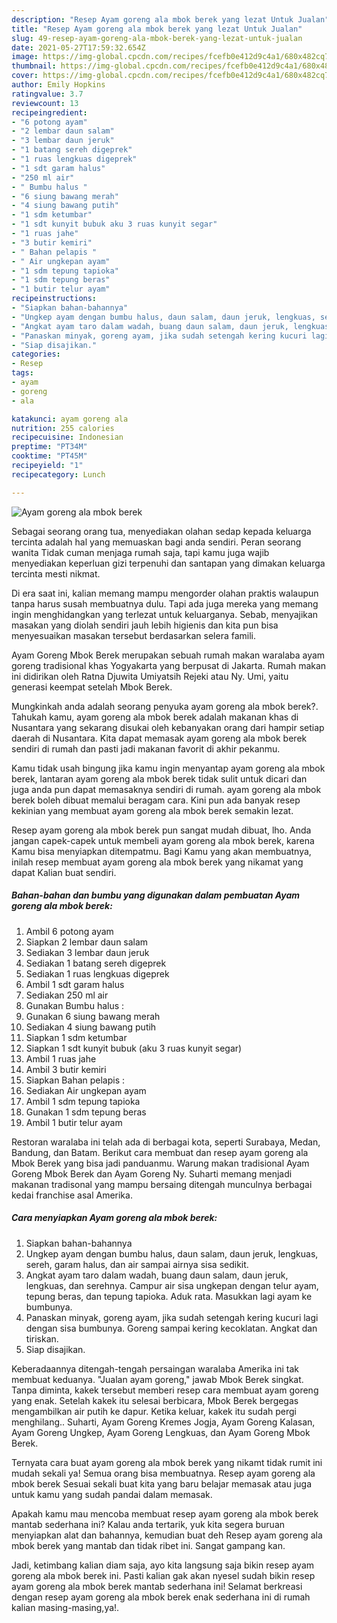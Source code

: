 ```yaml
---
description: "Resep Ayam goreng ala mbok berek yang lezat Untuk Jualan"
title: "Resep Ayam goreng ala mbok berek yang lezat Untuk Jualan"
slug: 49-resep-ayam-goreng-ala-mbok-berek-yang-lezat-untuk-jualan
date: 2021-05-27T17:59:32.654Z
image: https://img-global.cpcdn.com/recipes/fcefb0e412d9c4a1/680x482cq70/ayam-goreng-ala-mbok-berek-foto-resep-utama.jpg
thumbnail: https://img-global.cpcdn.com/recipes/fcefb0e412d9c4a1/680x482cq70/ayam-goreng-ala-mbok-berek-foto-resep-utama.jpg
cover: https://img-global.cpcdn.com/recipes/fcefb0e412d9c4a1/680x482cq70/ayam-goreng-ala-mbok-berek-foto-resep-utama.jpg
author: Emily Hopkins
ratingvalue: 3.7
reviewcount: 13
recipeingredient:
- "6 potong ayam"
- "2 lembar daun salam"
- "3 lembar daun jeruk"
- "1 batang sereh digeprek"
- "1 ruas lengkuas digeprek"
- "1 sdt garam halus"
- "250 ml air"
- " Bumbu halus "
- "6 siung bawang merah"
- "4 siung bawang putih"
- "1 sdm ketumbar"
- "1 sdt kunyit bubuk aku 3 ruas kunyit segar"
- "1 ruas jahe"
- "3 butir kemiri"
- " Bahan pelapis "
- " Air ungkepan ayam"
- "1 sdm tepung tapioka"
- "1 sdm tepung beras"
- "1 butir telur ayam"
recipeinstructions:
- "Siapkan bahan-bahannya"
- "Ungkep ayam dengan bumbu halus, daun salam, daun jeruk, lengkuas, sereh, garam halus, dan air sampai airnya sisa sedikit."
- "Angkat ayam taro dalam wadah, buang daun salam, daun jeruk, lengkuas, dan serehnya. Campur air sisa ungkepan dengan telur ayam, tepung beras, dan tepung tapioka. Aduk rata. Masukkan lagi ayam ke bumbunya."
- "Panaskan minyak, goreng ayam, jika sudah setengah kering kucuri lagi dengan sisa bumbunya. Goreng sampai kering kecoklatan. Angkat dan tiriskan."
- "Siap disajikan."
categories:
- Resep
tags:
- ayam
- goreng
- ala

katakunci: ayam goreng ala 
nutrition: 255 calories
recipecuisine: Indonesian
preptime: "PT34M"
cooktime: "PT45M"
recipeyield: "1"
recipecategory: Lunch

---
```



![Ayam goreng ala mbok berek](https://img-global.cpcdn.com/recipes/fcefb0e412d9c4a1/680x482cq70/ayam-goreng-ala-mbok-berek-foto-resep-utama.jpg)

Sebagai seorang orang tua, menyediakan olahan sedap kepada keluarga tercinta adalah hal yang memuaskan bagi anda sendiri. Peran seorang  wanita Tidak cuman menjaga rumah saja, tapi kamu juga wajib menyediakan keperluan gizi terpenuhi dan santapan yang dimakan keluarga tercinta mesti nikmat.

Di era  saat ini, kalian memang mampu mengorder olahan praktis walaupun tanpa harus susah membuatnya dulu. Tapi ada juga mereka yang memang ingin menghidangkan yang terlezat untuk keluarganya. Sebab, menyajikan masakan yang diolah sendiri jauh lebih higienis dan kita pun bisa menyesuaikan masakan tersebut berdasarkan selera famili. 

Ayam Goreng Mbok Berek merupakan sebuah rumah makan waralaba ayam goreng tradisional khas Yogyakarta yang berpusat di Jakarta. Rumah makan ini didirikan oleh Ratna Djuwita Umiyatsih Rejeki atau Ny. Umi, yaitu generasi keempat setelah Mbok Berek.

Mungkinkah anda adalah seorang penyuka ayam goreng ala mbok berek?. Tahukah kamu, ayam goreng ala mbok berek adalah makanan khas di Nusantara yang sekarang disukai oleh kebanyakan orang dari hampir setiap daerah di Nusantara. Kita dapat memasak ayam goreng ala mbok berek sendiri di rumah dan pasti jadi makanan favorit di akhir pekanmu.

Kamu tidak usah bingung jika kamu ingin menyantap ayam goreng ala mbok berek, lantaran ayam goreng ala mbok berek tidak sulit untuk dicari dan juga anda pun dapat memasaknya sendiri di rumah. ayam goreng ala mbok berek boleh dibuat memalui beragam cara. Kini pun ada banyak resep kekinian yang membuat ayam goreng ala mbok berek semakin lezat.

Resep ayam goreng ala mbok berek pun sangat mudah dibuat, lho. Anda jangan capek-capek untuk membeli ayam goreng ala mbok berek, karena Kamu bisa menyiapkan ditempatmu. Bagi Kamu yang akan membuatnya, inilah resep membuat ayam goreng ala mbok berek yang nikamat yang dapat Kalian buat sendiri.

<!--inarticleads1-->

##### Bahan-bahan dan bumbu yang digunakan dalam pembuatan Ayam goreng ala mbok berek:

1. Ambil 6 potong ayam
1. Siapkan 2 lembar daun salam
1. Sediakan 3 lembar daun jeruk
1. Sediakan 1 batang sereh digeprek
1. Sediakan 1 ruas lengkuas digeprek
1. Ambil 1 sdt garam halus
1. Sediakan 250 ml air
1. Gunakan  Bumbu halus :
1. Gunakan 6 siung bawang merah
1. Sediakan 4 siung bawang putih
1. Siapkan 1 sdm ketumbar
1. Siapkan 1 sdt kunyit bubuk (aku 3 ruas kunyit segar)
1. Ambil 1 ruas jahe
1. Ambil 3 butir kemiri
1. Siapkan  Bahan pelapis :
1. Sediakan  Air ungkepan ayam
1. Ambil 1 sdm tepung tapioka
1. Gunakan 1 sdm tepung beras
1. Ambil 1 butir telur ayam


Restoran waralaba ini telah ada di berbagai kota, seperti Surabaya, Medan, Bandung, dan Batam. Berikut cara membuat dan resep ayam goreng ala Mbok Berek yang bisa jadi panduanmu. Warung makan tradisional Ayam Goreng Mbok Berek dan Ayam Goreng Ny. Suharti memang menjadi makanan tradisonal yang mampu bersaing ditengah munculnya berbagai kedai franchise asal Amerika. 

<!--inarticleads2-->

##### Cara menyiapkan Ayam goreng ala mbok berek:

1. Siapkan bahan-bahannya
1. Ungkep ayam dengan bumbu halus, daun salam, daun jeruk, lengkuas, sereh, garam halus, dan air sampai airnya sisa sedikit.
1. Angkat ayam taro dalam wadah, buang daun salam, daun jeruk, lengkuas, dan serehnya. Campur air sisa ungkepan dengan telur ayam, tepung beras, dan tepung tapioka. Aduk rata. Masukkan lagi ayam ke bumbunya.
1. Panaskan minyak, goreng ayam, jika sudah setengah kering kucuri lagi dengan sisa bumbunya. Goreng sampai kering kecoklatan. Angkat dan tiriskan.
1. Siap disajikan.


Keberadaannya ditengah-tengah persaingan waralaba Amerika ini tak membuat keduanya. &#34;Jualan ayam goreng,&#34; jawab Mbok Berek singkat. Tanpa diminta, kakek tersebut memberi resep cara membuat ayam goreng yang enak. Setelah kakek itu selesai berbicara, Mbok Berek bergegas mengambilkan air putih ke dapur. Ketika keluar, kakek itu sudah pergi menghilang.. Suharti, Ayam Goreng Kremes Jogja, Ayam Goreng Kalasan, Ayam Goreng Ungkep, Ayam Goreng Lengkuas, dan Ayam Goreng Mbok Berek. 

Ternyata cara buat ayam goreng ala mbok berek yang nikamt tidak rumit ini mudah sekali ya! Semua orang bisa membuatnya. Resep ayam goreng ala mbok berek Sesuai sekali buat kita yang baru belajar memasak atau juga untuk kamu yang sudah pandai dalam memasak.

Apakah kamu mau mencoba membuat resep ayam goreng ala mbok berek mantab sederhana ini? Kalau anda tertarik, yuk kita segera buruan menyiapkan alat dan bahannya, kemudian buat deh Resep ayam goreng ala mbok berek yang mantab dan tidak ribet ini. Sangat gampang kan. 

Jadi, ketimbang kalian diam saja, ayo kita langsung saja bikin resep ayam goreng ala mbok berek ini. Pasti kalian gak akan nyesel sudah bikin resep ayam goreng ala mbok berek mantab sederhana ini! Selamat berkreasi dengan resep ayam goreng ala mbok berek enak sederhana ini di rumah kalian masing-masing,ya!.

